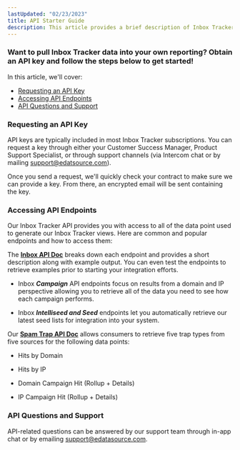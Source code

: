 ```yaml
---
lastUpdated: "02/23/2023"
title: API Starter Guide
description: This article provides a brief description of Inbox Tracker API endpoints available for integration into your platform
---
```

### Want to pull Inbox Tracker data into your own reporting? Obtain an API key and follow the steps below to get started!

 In this article, we'll cover:

* [Requesting an API Key](general/api-starter-guide/#requesting-an-api-key)
* [Accessing API Endpoints](general/api-starter-guide/#accessing-api-endpoints)
* [API Questions and Support](general/api-starter-guide/#api-questions-and-support)


### Requesting an API Key

 API keys are typically included in most Inbox Tracker subscriptions. You can request a key through either your Customer Success Manager, Product Support Specialist, or through support channels (via Intercom chat or by mailing [support@edatsource.com](mailto:support@edatsource.com)).

 Once you send a request, we'll quickly check your contract to make sure we can provide a key. From there, an encrypted email will be sent containing the key.


### Accessing API Endpoints

 Our Inbox Tracker API provides you with access to all of the data point used to generate our Inbox Tracker views. Here are common and popular endpoints and how to access them:

 The **[Inbox API Doc](https://api.edatasource.com/docs/#/inbox)** breaks down each endpoint and provides a short description along with example output. You can even test the endpoints to retrieve examples prior to starting your integration efforts.


* Inbox ***Campaign*** API endpoints focus on results from a domain and IP perspective allowing you to retrieve all of the data you need to see how each campaign performs.


* Inbox ***Intelliseed and Seed*** endpoints let you automatically retrieve our latest seed lists for integration into your system.


 Our **[Spam Trap API Doc](https://api.edatasource.com/docs/#/spam_trap)** allows consumers to retrieve five trap types from five sources for the following data points:
 


* Hits by Domain

* Hits by IP

* Domain Campaign Hit (Rollup + Details)

* IP Campaign Hit (Rollup + Details)


### API Questions and Support

 API-related questions can be answered by our support team through in-app chat or by emailing [support@edatasource.com](mailto:support@edatasource.com).
 



